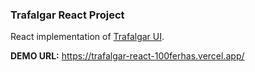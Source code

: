 ### Trafalgar React Project

React implementation of [Trafalgar UI](https://www.figma.com/file/EWmzcVkd7qbP5Nf7iMvuqP/Trafalgar-Landing-Page). 

**DEMO URL:** https://trafalgar-react-100ferhas.vercel.app/

